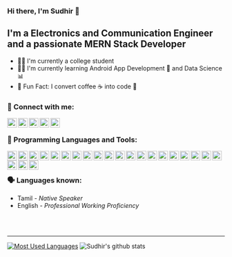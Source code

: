 ### Hi there, I'm Sudhir 👋

## I'm a Electronics and Communication Engineer and a passionate MERN Stack Developer
- 👨‍🎓 I'm currently a college student
- 👨‍💻 I'm currently learning Android App Development 📱 and Data Science 📊
- 🤪 Fun Fact: I convert coffee ☕ into code 📃

### 📎 Connect with me:

[<img align="left" alt="facebook-icon" width="22px" src="http://simpleicons.org/icons/facebook.svg"/>][facebook]
[<img align="left" alt="instagram-icon" width="22px" src="http://simpleicons.org/icons/instagram.svg"/>][instagram]
[<img align="left" alt="twitter-icon" width="22px" src="http://simpleicons.org/icons/twitter.svg"/>][twitter]
[<img align="left" alt="linkedin-icon" width="22px" src="http://simpleicons.org/icons/linkedin.svg"/>][linkedin]
[<img align="left" alt="github-icon" width="22px" src="http://simpleicons.org/icons/github.svg"/>][github]

<br />

### 🧰 Programming Languages and Tools:

<p align="left">
  <img align="left" alt="html5-icon" width="22px" src="http://simpleicons.org/icons/html5.svg" />
  <img align="left" alt="css3-icon" width="22px" src="http://simpleicons.org/icons/css3.svg" />
  <img align="left" alt="sass-icon" width="22px" src="http://simpleicons.org/icons/sass.svg" />
  <img align="left" alt="react-icon" width="22px" src="http://simpleicons.org/icons/react.svg" />
  <img align="left" alt="node-icon" width="22px" src="http://simpleicons.org/icons/node-dot-js.svg" />
  <img align="left" alt="npm-icon" width="22px" src="http://simpleicons.org/icons/npm.svg" />
  <img align="left" alt="mongodb-icon" width="22px" src="http://simpleicons.org/icons/mongodb.svg" />
  <img align="left" alt="bootstrap-icon" width="22px" src="http://simpleicons.org/icons/bootstrap.svg" />
  <img align="left" alt="javascript-icon" width="22px" src="http://simpleicons.org/icons/javascript.svg" />
  <img align="left" alt="java-icon" width="22px" src="http://simpleicons.org/icons/java.svg" />
  <img align="left" alt="python-icon" width="22px" src="http://simpleicons.org/icons/python.svg" />
  <img align="left" alt="c-icon" width="22px" src="http://simpleicons.org/icons/c.svg" />
  <img align="left" alt="scala-icon" width="22px" src="http://simpleicons.org/icons/scala.svg" />
  <img align="left" alt="apachespark-icon" width="22px" src="http://simpleicons.org/icons/apachespark.svg" />
  <img align="left" alt="r-icon" width="22px" src="http://simpleicons.org/icons/r.svg" />
  <img align="left" alt="kotlin-icon" width="22px" src="http://simpleicons.org/icons/kotlin.svg" />
  <img align="left" alt="dart-icon" width="22px" src="http://simpleicons.org/icons/dart.svg" />
  <img align="left" alt="flutter-icon" width="22px" src="http://simpleicons.org/icons/flutter.svg" />
  <img align="left" alt="firebase-icon" width="22px" src="http://simpleicons.org/icons/firebase.svg" />
  <img align="left" alt="aws-icon" width="22px" src="http://simpleicons.org/icons/amazonaws.svg" />
  <img align="left" alt="googlecloud-icon" width="22px" src="http://simpleicons.org/icons/googlecloud.svg" />
  <img align="left" alt="postman-icon" width="22px" src="http://simpleicons.org/icons/postman.svg" />
  <img align="left" alt="git-icon" width="22px" src="http://simpleicons.org/icons/git.svg" />
<p/>

<br />
<br />

### 🗣 Languages known:
- Tamil - <i>Native Speaker</i>
- English - <i>Professional Working Proficiency</i>

<br />
<br />

---

[![Most Used Languages](https://github-readme-stats.vercel.app/api/top-langs/?username=sudhir502)](https://github.com/sudhir502/github-readme-stats)
![Sudhir's github stats](https://github-readme-stats.vercel.app/api?username=sudhir502&show_icons=true&theme=radical)

<br />

[facebook]: https://fb.com/sudhir.babusivaraman.58
[instagram]: https://instagram.com/sudhir.2001
[twitter]: https://twitter.com/sudhir_025
[linkedin]: https://linkedin.com/in/sudhir-b-a7376b1b6
[github]: https://github.com/Sudhir205
